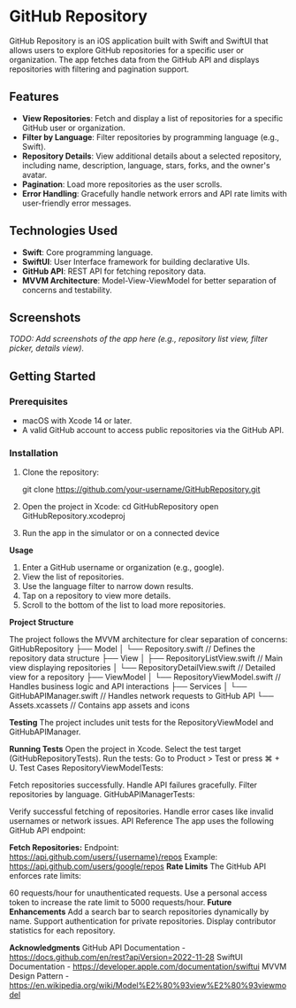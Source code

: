 # GitHub Repository

GitHub Repository is an iOS application built with Swift and SwiftUI that allows users to explore GitHub repositories for a specific user or organization. The app fetches data from the GitHub API and displays repositories with filtering and pagination support.

## Features

- **View Repositories**: Fetch and display a list of repositories for a specific GitHub user or organization.
- **Filter by Language**: Filter repositories by programming language (e.g., Swift).
- **Repository Details**: View additional details about a selected repository, including name, description, language, stars, forks, and the owner's avatar.
- **Pagination**: Load more repositories as the user scrolls.
- **Error Handling**: Gracefully handle network errors and API rate limits with user-friendly error messages.

## Technologies Used

- **Swift**: Core programming language.
- **SwiftUI**: User Interface framework for building declarative UIs.
- **GitHub API**: REST API for fetching repository data.
- **MVVM Architecture**: Model-View-ViewModel for better separation of concerns and testability.

## Screenshots

_TODO: Add screenshots of the app here (e.g., repository list view, filter picker, details view)._

## Getting Started

### Prerequisites

- macOS with Xcode 14 or later.
- A valid GitHub account to access public repositories via the GitHub API.

### Installation

1. Clone the repository:
  
   git clone https://github.com/your-username/GitHubRepository.git

2. Open the project in Xcode:
  cd GitHubRepository
  open GitHubRepository.xcodeproj
3. Run the app in the simulator or on a connected device

**Usage**
1. Enter a GitHub username or organization (e.g., google).
2. View the list of repositories.
3. Use the language filter to narrow down results.
4. Tap on a repository to view more details.
5. Scroll to the bottom of the list to load more repositories.

   
**Project Structure**


The project follows the MVVM architecture for clear separation of concerns:
GitHubRepository
├── Model
│   └── Repository.swift          // Defines the repository data structure
├── View
│   ├── RepositoryListView.swift  // Main view displaying repositories
│   └── RepositoryDetailView.swift // Detailed view for a repository
├── ViewModel
│   └── RepositoryViewModel.swift // Handles business logic and API interactions
├── Services
│   └── GitHubAPIManager.swift    // Handles network requests to GitHub API
└── Assets.xcassets                // Contains app assets and icons

**Testing**
The project includes unit tests for the RepositoryViewModel and GitHubAPIManager.

**Running Tests**
Open the project in Xcode.
Select the test target (GitHubRepositoryTests).
Run the tests:
Go to Product > Test or press ⌘ + U.
Test Cases
RepositoryViewModelTests:

Fetch repositories successfully.
Handle API failures gracefully.
Filter repositories by language.
GitHubAPIManagerTests:

Verify successful fetching of repositories.
Handle error cases like invalid usernames or network issues.
API Reference
The app uses the following GitHub API endpoint:

**Fetch Repositories:**
Endpoint: https://api.github.com/users/{username}/repos
Example: https://api.github.com/users/google/repos
**Rate Limits**
The GitHub API enforces rate limits:

60 requests/hour for unauthenticated requests.
Use a personal access token to increase the rate limit to 5000 requests/hour.
**Future Enhancements**
Add a search bar to search repositories dynamically by name.
Support authentication for private repositories.
Display contributor statistics for each repository.


**Acknowledgments**
GitHub API Documentation - https://docs.github.com/en/rest?apiVersion=2022-11-28
SwiftUI Documentation - https://developer.apple.com/documentation/swiftui
MVVM Design Pattern - https://en.wikipedia.org/wiki/Model%E2%80%93view%E2%80%93viewmodel




